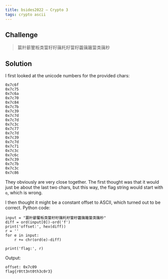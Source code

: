 ```yaml
---
title: bsides2022 – Crypto 3
tags: crypto ascii
---
```


## Challenge

> 籯籵籪籰粄类簹籽籽簼籷籽簹籽籱簼籬簹类簼粆

## Solution

I first looked at the unicode numbers for the provided chars:

```
0x7c6f
0x7c75
0x7c6a
0x7c70
0x7c84
0x7c7b
0x7c39
0x7c7d
0x7c7d
0x7c3c
0x7c77
0x7c7d
0x7c39
0x7c7d
0x7c71
0x7c3c
0x7c6c
0x7c39
0x7c7b
0x7c3c
0x7c86
```

They obviously are very close together. The first thought was that it would just be about the last two chars, but this way, the flag string would start with `o`, which is wrong.

I then thought it might be a constant offset to ASCII, which turned out to be correct. Python code:

```python3
input = "籯籵籪籰粄类簹籽籽簼籷籽簹籽籱簼籬簹类簼粆"
diff = ord(input[0])-ord('f')
print('offset:', hex(diff))
r = ''
for e in input:
    r += chr(ord(e)-diff)

print('flag:', r)                                                                         
```

Output:

```
offset: 0x7c09
flag{r0tt3nt0th3c0r3}
```
